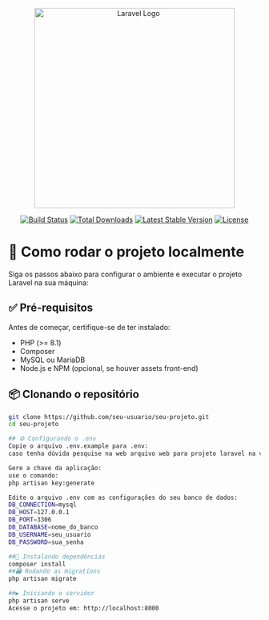 <p align="center"><a href="https://laravel.com" target="_blank"><img src="https://raw.githubusercontent.com/laravel/art/master/logo-lockup/5%20SVG/2%20CMYK/1%20Full%20Color/laravel-logolockup-cmyk-red.svg" width="400" alt="Laravel Logo"></a></p>

<p align="center">
<a href="https://github.com/laravel/framework/actions"><img src="https://github.com/laravel/framework/workflows/tests/badge.svg" alt="Build Status"></a>
<a href="https://packagist.org/packages/laravel/framework"><img src="https://img.shields.io/packagist/dt/laravel/framework" alt="Total Downloads"></a>
<a href="https://packagist.org/packages/laravel/framework"><img src="https://img.shields.io/packagist/v/laravel/framework" alt="Latest Stable Version"></a>
<a href="https://packagist.org/packages/laravel/framework"><img src="https://img.shields.io/packagist/l/laravel/framework" alt="License"></a>
</p>

# 🚀 Como rodar o projeto localmente

Siga os passos abaixo para configurar o ambiente e executar o projeto Laravel na sua máquina:

## ✅ Pré-requisitos

Antes de começar, certifique-se de ter instalado:

- PHP (>= 8.1)
- Composer
- MySQL ou MariaDB
- Node.js e NPM (opcional, se houver assets front-end)

## 📦 Clonando o repositório

```bash
git clone https://github.com/seu-usuario/seu-projeto.git
cd seu-projeto

## ⚙️ Configurando o .env
Copie o arquivo .env.example para .env:
caso tenha dúvida pesquise na web arquivo web para projeto laravel na versão 10

Gere a chave da aplicação:
use o comando: 
php artisan key:generate

Edite o arquivo .env com as configurações do seu banco de dados:
DB_CONNECTION=mysql
DB_HOST=127.0.0.1
DB_PORT=3306
DB_DATABASE=nome_do_banco
DB_USERNAME=seu_usuario
DB_PASSWORD=sua_senha

##🧱 Instalando dependências
composer install
##🗃️ Rodando as migrations
php artisan migrate

##▶️ Iniciando o servidor
php artisan serve
Acesse o projeto em: http://localhost:8000
